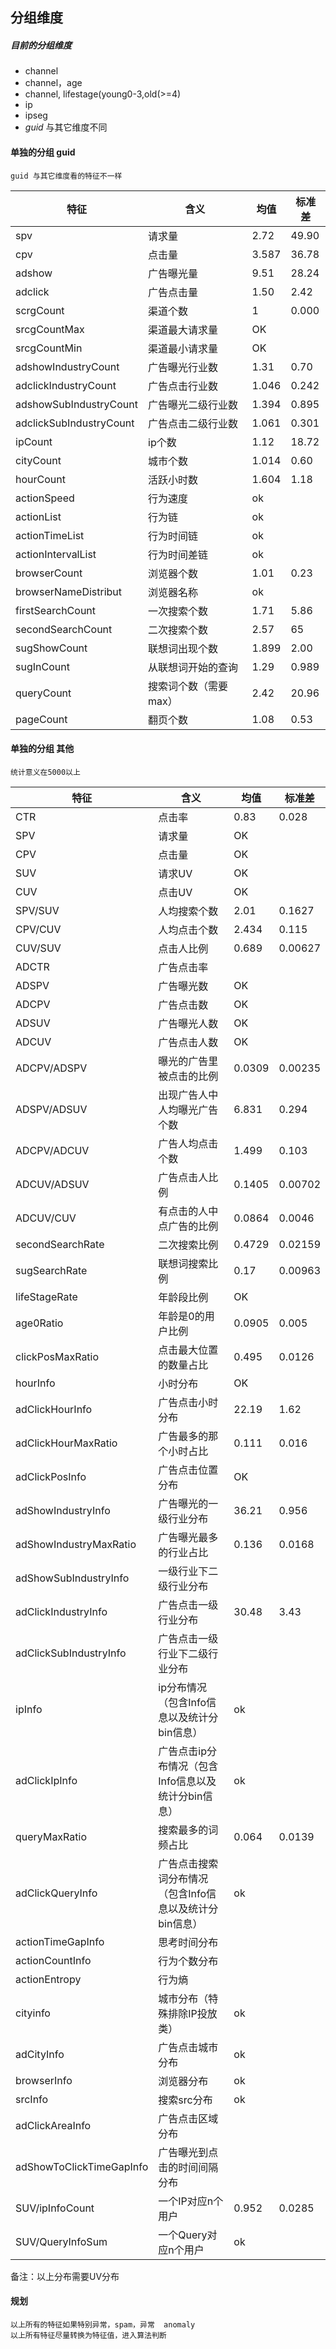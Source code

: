 ## 分组维度
##### 目前的分组维度
* channel
* channel，age
* channel, lifestage(young0-3,old(>=4)
* ip
* ipseg
* _guid_ 与其它维度不同


#### 单独的分组 guid
    guid 与其它维度看的特征不一样
特征|含义|均值|标准差
----|---- |----|--------
spv|请求量|2.72|49.90
cpv|点击量|3.587|36.78
adshow|广告曝光量|9.51|28.24
adclick|广告点击量|1.50|2.42
scrgCount |渠道个数|1|0.000
srcgCountMax|渠道最大请求量|OK
srcgCountMin|渠道最小请求量|OK
adshowIndustryCount|广告曝光行业数|1.31|0.70
adclickIndustryCount|广告点击行业数|1.046|0.242
adshowSubIndustryCount|广告曝光二级行业数|1.394|0.895
adclickSubIndustryCount|广告点击二级行业数|1.061|0.301
ipCount|ip个数|1.12|18.72
cityCount|城市个数|1.014|0.60
hourCount|活跃小时数|1.604|1.18
actionSpeed|行为速度|ok
actionList|行为链|ok
actionTimeList|行为时间链|ok
actionIntervalList|行为时间差链|ok
browserCount|浏览器个数 |1.01|0.23
browserNameDistribut|浏览器名称 |ok
firstSearchCount|一次搜索个数 |1.71|5.86
secondSearchCount|二次搜索个数|2.57|65
sugShowCount|联想词出现个数 |1.899|2.00
sugInCount|从联想词开始的查询|1.29|0.989
queryCount|搜索词个数（需要max）|2.42|20.96
pageCount|翻页个数 |1.08|0.53


#### 单独的分组 其他
    统计意义在5000以上
特征|含义|均值|标准差
----|---- |----|--------
CTR|点击率|0.83|0.028
SPV|请求量|OK
CPV|点击量|OK
SUV|请求UV|OK
CUV|点击UV|OK
SPV/SUV|人均搜索个数|2.01|0.1627
CPV/CUV|人均点击个数|2.434|0.115
CUV/SUV|点击人比例|0.689|0.00627
ADCTR|广告点击率|
ADSPV|广告曝光数|OK
ADCPV| 广告点击数|OK
ADSUV|广告曝光人数|OK
ADCUV| 广告点击人数|OK
ADCPV/ADSPV|曝光的广告里被点击的比例|0.0309|0.00235
ADSPV/ADSUV|出现广告人中人均曝光广告个数|6.831|0.294
ADCPV/ADCUV|广告人均点击个数|1.499|0.103
ADCUV/ADSUV|广告点击人比例|0.1405|0.00702
ADCUV/CUV|有点击的人中点广告的比例|0.0864|0.0046
secondSearchRate |二次搜索比例|0.4729|0.02159
sugSearchRate|联想词搜索比例|0.17|0.00963
lifeStageRate|年龄段比例|OK
age0Ratio|年龄是0的用户比例|0.0905|0.005
clickPosMaxRatio|点击最大位置的数量占比|0.495|0.0126
hourInfo|小时分布|OK
adClickHourInfo|广告点击小时分布|22.19|1.62
adClickHourMaxRatio|广告最多的那个小时占比|0.111|0.016
adClickPosInfo|广告点击位置分布|OK
adShowIndustryInfo|广告曝光的一级行业分布|36.21|0.956
adShowIndustryMaxRatio|广告曝光最多的行业占比|0.136|0.0168
adShowSubIndustryInfo|一级行业下二级行业分布
adClickIndustryInfo|广告点击一级行业分布|30.48|3.43
adClickSubIndustryInfo|广告点击一级行业下二级行业分布
ipInfo|ip分布情况（包含Info信息以及统计分bin信息）|ok
adClickIpInfo|广告点击ip分布情况（包含Info信息以及统计分bin信息）|ok
queryMaxRatio|搜索最多的词频占比|0.064|0.0139
adClickQueryInfo|广告点击搜索词分布情况（包含Info信息以及统计分bin信息）|ok
actionTimeGapInfo|思考时间分布
actionCountInfo|行为个数分布
actionEntropy|行为熵
cityinfo|城市分布（特殊排除IP投放类）|ok
adCityInfo|广告点击城市分布|ok
browserInfo|浏览器分布|ok
srcInfo|搜索src分布|ok
adClickAreaInfo|广告点击区域分布
adShowToClickTimeGapInfo|广告曝光到点击的时间间隔分布
SUV/ipInfoCount|一个IP对应n个用户|0.952|0.0285
SUV/QueryInfoSum|一个Query对应n个用户|ok



备注：以上分布需要UV分布

#### 规划
    以上所有的特征如果特别异常，spam，异常  anomaly
    以上所有特征尽量转换为特征值，进入算法判断
    
